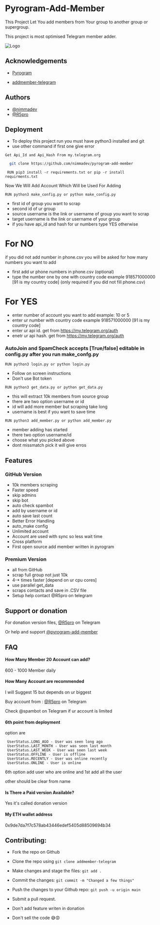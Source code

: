
# Pyrogram-Add-Member

This Project Let You add members from Your group to another group or supergroup.

This project is most optimised Telegram member adder.



![Logo](https://raw.githubusercontent.com/nimma0001/pyrogram-add-member/master/logo/20220918_025117_0000.png)


## Acknowledgements

 - [Pyrogram](https://github.com/pyrogram/pyrogram)

 - [addmember-telegram](https://github.com/south1907/addmember-telegram)

## Authors

- [@nimmadev](https://www.github.com/nimmadev)
- [@R5pro](http://t.me/R5pro)


## Deployment

- To deploy this project run you must have python3 installed and git
- use other command if first one give error 


```
Get Api_Id and Api_Hash From my.telegram.org
```
```bash
  git clone https://github.com/nimmadev/pyrogram-add-member
```
```
 RUN pip3 install -r requirements.txt or pip -r install requirments.txt 
```
Now We Will Add Account Which Will be Used For Adding 
```
RUN python3 make_config.py or python make_config.py
```
- first  id of group you want to scrap
- second id of ur group
- source username is the link or username of group you want to scrap
- target username is the link or username of your group
- if you have api_id and hash for ur numbers type YES otherwise 

# For NO
if you did not add number in phone.csv you will be asked for 
how many numbers you want to add
- first add ur phone numbers in phone.csv (optional)
- type the number one by one with country code example 918571000000 [91 is my country code] (only required if you did not fill phone.csv)
# For YES
-  enter number of account you want to add example: 10 or 5
-  enter ur number with country code example 918571000000 [91 is my country code]
-  enter ur api id. get from https://my.telegram.org/auth
-  enetr ur api hash. get from https://my.telegram.org/auth


### AutoJoin and SpamCheck accepts [True/false] editable in  config.py after you run make_confg.py

```
RUN python3 login.py or python login.py 
```
- Follow on screen instructions
- Don't use Bot token
```
RUN python3 get_data.py or python get_data.py
```
- this will extract 10k members from source group
- there are two option username or id 
- id will add more member but scraping take long
- username is best if you want to save time
```
RUN python3 add_member.py or python add_member.py
```
- member adding has started
- there two option username/id
- choose what you picked above
- dont missmatch pick it will give erros

## Features
### GitHub Version
- 10k members scraping 
- Faster speed
- skip admins
- skip bot
- auto check spambot
- add by username or id
- auto save last count
- Better Error Handling 
- auto_make config
- Unlimited account
- Account are used with sync so less wait time
- Cross platform
- First open source add member written in pyrogram 

### Premium Version
- all from GitHub
- scrap full group not just 10k
- 4-* times faster [depend on ur cpu cores]
- use parallel get_data
- scraps contacts and save in .CSV file
- Setup help contact @R5pro on telegram 


## Support or donation 

For donation version files, [@R5pro](http://t.me/R5pro) on Telegram

Or help and support [@pyrogram-add-member](https://t.me/nimmadev)


## FAQ

#### How Many Member 20 Account can add?

600 - 1000 Member daily

#### How Many Account are recommended 

I will Suggest 15 but depends on ur biggest

Buy account from : [@R5pro](http://t.me/R5pro) on Telegram

Check @spambot on Telegram if ur account is limited

#### 6th point from deployment

option are
```
 UserStatus.LONG_AGO - User was seen long ago
 UserStatus.LAST_MONTH - User was seen last month
 UserStatus.LAST_WEEK - User was seen last week
 UserStatus.OFFLINE - User is offline
 UserStatus.RECENTLY - User was online recently
 UserStatus.ONLINE - User is online
 ```
 6th option add user who are online and 1st add all the user

other should be clear from name

#### Is There a Paid version Available?

Yes it's called donation version 

#### My ETH wallet address

0x9de7da7f7c578ab43446edef5405d88509694b34

## Contributing:

* Fork the repo on Github

* Clone the repo using `git clone addmember-telegram`

* Make changes and stage the files: `git add .`

* Commit the changes: `git commit -m "Changed a few things"`

* Push the changes to your Github repo: `git push -u origin main`

* Submit a pull request.

* Don't add feature writen in donation

* Don't sell the code 😅😡
